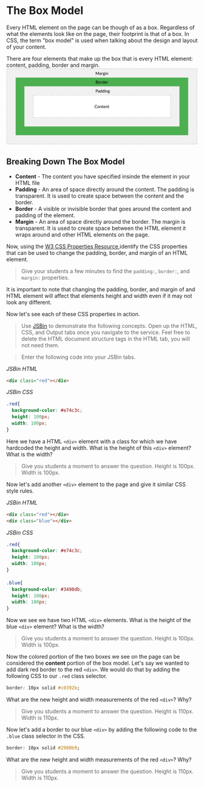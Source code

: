 # The Box Model
Every HTML element on the page can be though of as a box. Regardless of what the elements look like on the page, their footprint is that of a box. In CSS, the term "box model" is used when talking about the design and layout of your content.

There are four elements that make up the box that is every HTML element: content, padding, border and margin.
![CSS Box Model](/images/the_box_model/01.png "CSS Box Model")

## Breaking Down The Box Model
* **Content** - The content you have specified insinde the element in your HTML file
* **Padding** - An area of space directly around the content. The padding is transparent. It is used to create space between the content and the border.
* **Border**  - A visible or invisible border that goes around the content and padding of the element.
* **Margin**  - An area of space directly around the border. The margin is transparent. It is used to create space between the HTML element it wraps around and other HTML elements on the page.

Now, using the [W3 CSS Properties Resource](https://www.w3schools.com/cssref/ "W3 CSS Properties Resource"),identify the CSS properties that can be used to change the padding, border, and margin of an HTML element.

>Give your students a few minutes to find the `padding:`, `border:`, and `margin:` properties.

It is important to note that changing the padding, border, and margin of and HTML element will affect that elements height and width even if it may not look any different.

Now let's see each of these CSS properties in action.

>Use [JSBin](http://jsbin.com/ "JSBin") to demonstrate the following concepts. Open up the HTML, CSS, and Output tabs once you navigate to the service. Feel free to delete the HTML document structure tags in the HTML tab, you will not need them.

>Enter the following code into your JSBin tabs.

*JSBin HTML*
```HTML
<div class="red"></div>
```

*JSBin CSS*
```CSS
.red{
  background-color: #e74c3c;
  height: 100px;
  width: 100px;
}
```

Here we have a HTML `<div>` element with a class for which we have hardcoded the height and width. What is the height of this `<div>` element? What is the width?

>Give you students a moment to answer the question. Height is 100px. Width is 100px.

Now let's add another `<div>` element to the page and give it similar CSS style rules.

*JSBin HTML*
```HTML
<div class="red"></div>
<div class="blue"></div>
```

*JSBin CSS*
```CSS
.red{
  background-color: #e74c3c;
  height: 100px;
  width: 100px;
}

.blue{
  background-color: #3498db;
  height: 100px;
  width: 100px;
}
```

Now we see we have two HTML `<div>` elements. What is the height of the blue `<div>` element? What is the width?

>Give you students a moment to answer the question. Height is 100px. Width is 100px.

Now the colored portion of the two boxes we see on the page can be considered the **content** portion of the box model. Let's say we wanted to add dark red border to the red `<div>`. We would do that by adding the following CSS to our `.red` class selector.

```CSS
border: 10px solid #c0392b;
```

What are the new height and width measurements of the red `<div>`? Why?

>Give you students a moment to answer the question. Height is 110px. Width is 110px.

Now let's add a border to our blue `<div>` by adding the following code to the `.blue` class selector in the CSS.

```CSS
border: 10px solid #2980b9;
```

What are the new height and width measurements of the red `<div>`? Why?

>Give you students a moment to answer the question. Height is 110px. Width is 110px.

